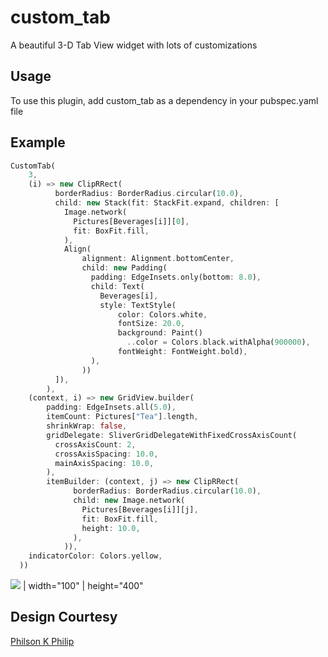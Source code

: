 # custom_tab

A beautiful 3-D Tab View widget with lots of customizations

## Usage

To use this plugin, add custom_tab as a dependency in your pubspec.yaml file

## Example

```dart
CustomTab(
    3,
    (i) => new ClipRRect(
          borderRadius: BorderRadius.circular(10.0),
          child: new Stack(fit: StackFit.expand, children: [
            Image.network(
              Pictures[Beverages[i]][0],
              fit: BoxFit.fill,
            ),
            Align(
                alignment: Alignment.bottomCenter,
                child: new Padding(
                  padding: EdgeInsets.only(bottom: 8.0),
                  child: Text(
                    Beverages[i],
                    style: TextStyle(
                        color: Colors.white,
                        fontSize: 20.0,
                        background: Paint()
                          ..color = Colors.black.withAlpha(900000),
                        fontWeight: FontWeight.bold),
                  ),
                ))
          ]),
        ),
    (context, i) => new GridView.builder(
        padding: EdgeInsets.all(5.0),
        itemCount: Pictures["Tea"].length,
        shrinkWrap: false,
        gridDelegate: SliverGridDelegateWithFixedCrossAxisCount(
          crossAxisCount: 2,
          crossAxisSpacing: 10.0,
          mainAxisSpacing: 10.0,
        ),
        itemBuilder: (context, j) => new ClipRRect(
              borderRadius: BorderRadius.circular(10.0),
              child: new Image.network(
                Pictures[Beverages[i]][j],
                fit: BoxFit.fill,
                height: 10.0,
              ),
            )),
    indicatorColor: Colors.yellow,
  ))
```

![](gif.gif) | width="100" | height="400"

## Design Courtesy
[Philson K Philip](https://github.com/philson-philip)